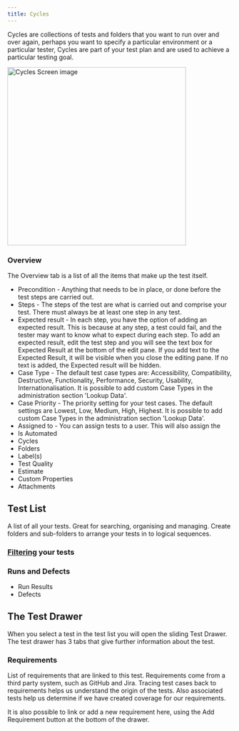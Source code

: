 ```yaml
---
title: Cycles
---
```



Cycles are collections of tests and folders that you want to run over and over again, perhaps you want to specify a particular environment or a particular tester, Cycles are part of your test plan and are used to achieve a particular testing goal.

<div class="img-with-text">
    <img src="\img\Screens\cycles.png" alt="Cycles Screen image" width="400"  class="center"/>
    <p></p> 
</div>

###  Overview 
The Overview tab is a list of all the items that make up the test itself. 

- Precondition - Anything that needs to be in place, or done before the test steps are carried out. 
- Steps - The steps of the test are what is carried out and comprise your test. There  must always be at least one step in any test. 
- Expected result - In each step, you have the option of adding an expected result. This is because at any step, a test could fail, and the tester may want to know what to expect during each step. To add an expected result, edit the test step and you will see the text box for Expected Result at the bottom of the edit pane. If you add text to the Expected Result, it will be visible when you close the editing pane. If no text is added, the Expected result will be hidden.
- Case Type - The default test case types are: Accessibility, Compatibility, Destructive, Functionality, Performance, Security, Usability, Internationalisation. It is possible to add custom Case Types in the administration section 'Lookup Data'.
- Case Priority - The priority setting for your test cases. The default settings are Lowest, Low, Medium, High, Highest. It is possible to add custom Case Types in the administration section 'Lookup Data'.
- Assigned to - You can assign tests to a user. This will also assign the 
- Is Automated
- Cycles
- Folders
- Label(s)
- Test Quality
- Estimate
- Custom Properties
- Attachments

## Test List
A list of all your tests. Great for searching, organising and managing.
Create folders and sub-folders to arrange your tests in to logical sequences.

### [Filtering](Filtering) your tests




###  Runs and Defects

- Run Results
- Defects


## The Test Drawer
When you select a test in the test list you will open the sliding Test Drawer.
The test drawer has 3 tabs that give further information about the test.




###  Requirements

List of requirements that are linked to this test. 
Requirements come from a third party system, such as GitHub and Jira. Tracing test cases back to requirements helps us understand the origin of the tests. Also associated tests help us determine if we have created coverage for our requirements.

It is also possible to link or add a new requirement here, using the Add Requirement button at the bottom of the drawer.

